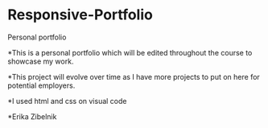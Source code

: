# Responsive-Portfolio
<!-- Title -->
Personal portfolio 

*This is a personal portfolio which will be edited throughout the course to showcase my work.

*This project will evolve over time as I have more projects to put on here for potential employers.

*I used html and css on visual code

*Erika Zibelnik

